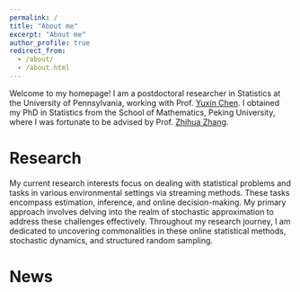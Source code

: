```yaml
---
permalink: /
title: "About me"
excerpt: "About me"
author_profile: true
redirect_from: 
  - /about/
  - /about.html
---
```


Welcome to my homepage! I am a postdoctoral researcher in Statistics at the University of Pennsylvania, working with Prof. [Yuxin Chen](https://yuxinchen2020.github.io/). I obtained my PhD in Statistics from the School of Mathematics, Peking University, where I was fortunate to be advised by Prof. [Zhihua Zhang](https://www.math.pku.edu.cn/teachers/zhzhang/).



Research
======
My current research interests focus on dealing with statistical problems and tasks in various environmental settings via streaming methods. These tasks encompass estimation, inference, and online decision-making. My primary approach involves delving into the realm of stochastic approximation to address these challenges effectively. Throughout my research journey, I am dedicated to uncovering commonalities in these online statistical methods, stochastic dynamics, and structured random sampling.

News
======
